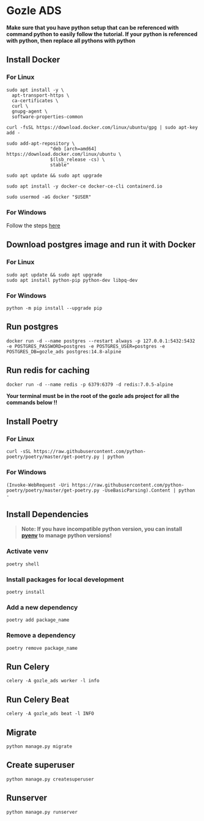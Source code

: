 # Gozle ADS

**Make sure that you have python setup that can be referenced with command python to easily follow the tutorial. If your python is referenced with python, then replace all pythons with python**

## Install Docker

### For Linux

```
sudo apt install -y \
  apt-transport-https \
  ca-certificates \
  curl \
  gnupg-agent \
  software-properties-common

curl -fsSL https://download.docker.com/linux/ubuntu/gpg | sudo apt-key add -

sudo add-apt-repository \
                "deb [arch=amd64] https://download.docker.com/linux/ubuntu \
                $(lsb_release -cs) \
                stable"

sudo apt update && sudo apt upgrade

sudo apt install -y docker-ce docker-ce-cli containerd.io

sudo usermod -aG docker "$USER"
```

### For Windows

Follow the steps [here](https://docs.docker.com/docker-for-windows/install/)

## Download postgres image and run it with Docker

### For Linux

```
sudo apt update && sudo apt upgrade
sudo apt install python-pip python-dev libpq-dev
```

### For Windows

```
python -m pip install --upgrade pip
```

## Run postgres

```
docker run -d --name postgres --restart always -p 127.0.0.1:5432:5432 -e POSTGRES_PASSWORD=postgres -e POSTGRES_USER=postgres -e POSTGRES_DB=gozle_ads postgres:14.8-alpine
```

## Run redis for caching

```
docker run -d --name redis -p 6379:6379 -d redis:7.0.5-alpine
```

**Your terminal must be in the root of the gozle ads project for all the commands below !!**

## Install Poetry

### For Linux

```
curl -sSL https://raw.githubusercontent.com/python-poetry/poetry/master/get-poetry.py | python
```

### For Windows

```
(Invoke-WebRequest -Uri https://raw.githubusercontent.com/python-poetry/poetry/master/get-poetry.py -UseBasicParsing).Content | python -
```

## Install Dependencies

> **Note: If you have incompatible python version, you can install [pyenv](https://github.com/pyenv/pyenv) to manage python versions!**

### Activate venv

```
poetry shell
```

### Install packages for local development

```
poetry install
```

### Add a new dependency

```
poetry add package_name
```

### Remove a dependency

```
poetry remove package_name
```

## Run Celery

```
celery -A gozle_ads worker -l info
```

## Run Celery Beat
```
celery -A gozle_ads beat -l INFO
```

## Migrate

```
python manage.py migrate
```

## Create superuser

```
python manage.py createsuperuser
```

## Runserver

```
python manage.py runserver
```
